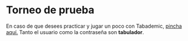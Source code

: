 # Torneo de prueba

En caso de que desees practicar y jugar un poco con Tabademic, [pincha aquí.](https://personal-4ude2rxh.outsystemscloud.com/TorneoPrueba/) Tanto el usuario como la contraseña son **tabulador**.